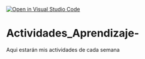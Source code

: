 [![Open in Visual Studio Code](https://classroom.github.com/assets/open-in-vscode-c66648af7eb3fe8bc4f294546bfd86ef473780cde1dea487d3c4ff354943c9ae.svg)](https://classroom.github.com/online_ide?assignment_repo_id=8575775&assignment_repo_type=AssignmentRepo)
# Actividades_Aprendizaje-
Aqui estarán mis actividades de cada semana
